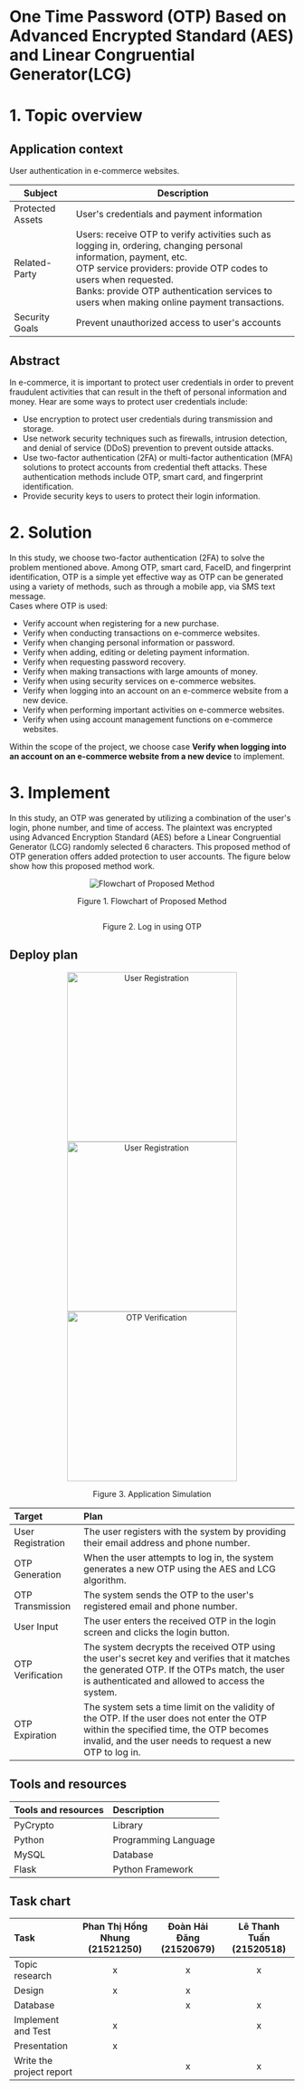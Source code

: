 # One Time Password (OTP) Based on Advanced Encrypted Standard (AES) and Linear Congruential Generator(LCG)

# 1. Topic overview

## Application context
User authentication in e-commerce websites.

| **Subject** | **Description** |
| --- | --- |
| Protected Assets | User's credentials and payment information |
| Related-Party | Users: receive OTP to verify activities such as logging in, ordering, changing personal information, payment, etc. <br />OTP service providers: provide OTP codes to users when requested. <br />Banks: provide OTP authentication services to users when making online payment transactions. |
| Security Goals | Prevent unauthorized access to user's accounts |
  
## Abstract
In e-commerce, it is important to protect user credentials in order to prevent fraudulent activities that can result in the theft of personal information and money. Hear are some ways to protect user credentials include:
- Use encryption to protect user credentials during transmission and storage.
- Use network security techniques such as firewalls, intrusion detection, and denial of service (DDoS) prevention to prevent outside attacks.
- Use two-factor authentication (2FA) or multi-factor authentication (MFA) solutions to protect accounts from credential theft attacks. These authentication methods include OTP, smart card, and fingerprint identification.
- Provide security keys to users to protect their login information.

# 2. Solution
In this study, we choose two-factor authentication (2FA) to solve the problem mentioned above. Among OTP, smart card, FaceID, and fingerprint identification, OTP is a simple yet effective way as OTP can be generated using a variety of methods, such as through a mobile app, via SMS text message. <br/>
Cases where OTP is used:
- Verify account when registering for a new purchase.
- Verify when conducting transactions on e-commerce websites.
- Verify when changing personal information or password.
- Verify when adding, editing or deleting payment information.
- Verify when requesting password recovery.
- Verify when making transactions with large amounts of money.
- Verify when using security services on e-commerce websites.
- Verify when logging into an account on an e-commerce website from a new device.
- Verify when performing important activities on e-commerce websites.
- Verify when using account management functions on e-commerce websites.

Within the scope of the project, we choose case **Verify when logging into an account on an e-commerce website from a new device** to implement. 

# 3. Implement
In this study, an OTP was generated by utilizing a combination of the user's login, phone number, and time of access. The plaintext was encrypted using Advanced Encryption Standard (AES) before a Linear Congruential Generator (LCG) randomly selected 6 characters. This proposed method of OTP generation offers added protection to user accounts. The figure below show how this proposed method work.

<p align="center">
  <img src="https://user-images.githubusercontent.com/91709484/226950629-447f4951-4ad7-4201-ba9b-305d284bc74c.png" alt="Flowchart of Proposed Method"/>
</p>
<p align="center" dir="auto">
Figure 1. Flowchart of Proposed Method
</p>

<p align="center">
  <img src="https://user-images.githubusercontent.com/91709484/226949108-ca00038b-3084-4ea6-a071-932d4e7e798a.jpg" alt=""/>
</p>
<p align="center" dir="auto">
Figure 2. Log in using OTP
</p>

## Deploy plan

<p align="center">
  <img src="https://user-images.githubusercontent.com/90460805/227756600-ee73fda6-398c-4110-bf71-e0740cbda8ea.png" alt="User Registration" width="300"/>
  
  <img src="https://user-images.githubusercontent.com/90460805/227756354-8f9904e5-a458-4213-adc5-e25aaeab3491.png" alt="User Registration" width="300"/>
  
  <img src="https://user-images.githubusercontent.com/90460805/227756247-19834a63-dfcf-4dd5-99ca-e33f8ee1d5fb.png" alt="OTP Verification" width="300"/>
</p>
<p align="center" dir="auto">
Figure 3. Application Simulation 


| **Target** | **Plan** |
| :--- | :--- |
| User Registration | The user registers with the system by providing their email address and phone number. |
| OTP Generation | When the user attempts to log in, the system generates a new OTP using the AES and LCG algorithm. |
| OTP Transmission | The system sends the OTP to the user's registered email and phone number. |
| User Input | The user enters the received OTP in the login screen and clicks the login button. |
| OTP Verification | The system decrypts the received OTP using the user's secret key and verifies that it matches the generated OTP. If the OTPs match, the user is authenticated and allowed to access the system. |
| OTP Expiration| The system sets a time limit on the validity of the OTP. If the user does not enter the OTP within the specified time, the OTP becomes invalid, and the user needs to request a new OTP to log in. |


## Tools and resources
| **Tools and resources** | **Description** |
| :--- | :--- |
| PyCrypto | Library |
| Python | Programming Language |
|MySQL  | Database |
| Flask | Python Framework |

## Task chart
| Task | Phan Thị Hồng Nhung (21521250) | Đoàn Hải Đăng (21520679) | Lê Thanh Tuấn (21520518) |
| :--- | :---: | :---: | :---: |
| Topic research | x | x | x |
| Design | x | x |  |
| Database |  | x | x |
| Implement and Test | x |  | x |
| Presentation | x |  |  |
| Write the project report | | x | x |
